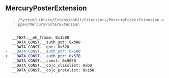 ## MercuryPosterExtension

> `/System/Library/ExtensionKit/Extensions/MercuryPosterExtension.appex/MercuryPosterExtension`

```diff

   __TEXT.__eh_frame: 0x1508
   __DATA_CONST.__auth_got: 0xb88
   __DATA_CONST.__got: 0x528
-  __DATA_CONST.__auth_ptr: 0x580
+  __DATA_CONST.__auth_ptr: 0x578
   __DATA_CONST.__const: 0x9058
   __DATA_CONST.__objc_classlist: 0xb0
   __DATA_CONST.__objc_protolist: 0x160

```
